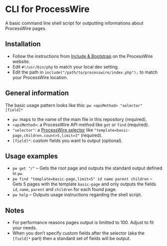 # CLI for ProcessWire

A basic command line shell script for outputting informations about ProcessWire pages.

## Installation

* Follow the instructions from [Include & Bootstrap](https://processwire.com/api/include/) on the ProcessWire website.
* Edit `#!/usr/bin/php` to match your local dev setting.
* Edit the path in `include("/path/to/processwire/index.php");` to match your ProcessWire location.

## General information

The basic usage pattern looks like this: `pw <apiMethod> "selector" [field]*`

* `pw`: maps to the name of the main file in this repository (required).
* `<apiMethod>`: a ProcessWire API method like `get` or `find` (required).
* `"selector"`: a [ProcessWire selector](https://processwire.com/api/selectors/) like `"template=basic-page,children.count>5,limit=3"` (required).
* `[field]*`: custom fields you want to output (optional).

## Usage examples

* `pw get "/"` – Gets the root page and outputs the standard output defined in `pw`.
* `pw find "template=basic-page,limit=5" id name parent children` – Gets 5 pages with the template `basic-page` and only outputs the fields `id`, `name`, `parent` and `children` for each found page.
* `pw help` – Outputs usage instructions regarding the shell script.

## Notes

* For performance reasons pages output is limitted to 100. Adjust to fit your needs.
* When you don’t specify custom fields after the selector (aka the `[field]*` part) then a standard set of fields will be output.
